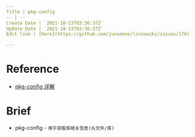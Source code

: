 ```yaml
---
Title | pkg-config
-- | --
Create Date | `2021-10-13T03:36:37Z`
Update Date | `2021-10-13T03:36:37Z`
Edit link | [here](https://github.com/junxnone/linuxwiki/issues/176)

---
```

# Reference
- [pkg-config 详解](https://blog.csdn.net/newchenxf/article/details/51750239)


# Brief
- pkg-config - `用于获取库相关信息(头文件/库)`

